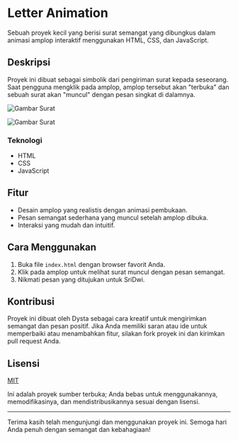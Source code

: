 # Letter Animation 

Sebuah proyek kecil yang berisi surat semangat yang dibungkus dalam animasi amplop interaktif menggunakan HTML, CSS, dan JavaScript.



## Deskripsi

Proyek ini dibuat sebagai simbolik dari pengiriman surat kepada seseorang. Saat pengguna mengklik pada amplop, amplop tersebut akan "terbuka" dan sebuah surat akan "muncul" dengan pesan singkat di dalamnya.

![Gambar Surat](https://github.com/dystaSatria/HTML-CSS-Javascript/blob/main/Letter%20Animation/Screenshot%20(983).png)

![Gambar Surat](https://github.com/dystaSatria/HTML-CSS-Javascript/blob/main/Letter%20Animation/Screenshot%20(984).png)
### Teknologi

- HTML
- CSS
- JavaScript

## Fitur

- Desain amplop yang realistis dengan animasi pembukaan.
- Pesan semangat sederhana yang muncul setelah amplop dibuka.
- Interaksi yang mudah dan intuitif.

## Cara Menggunakan

1. Buka file `index.html` dengan browser favorit Anda.
2. Klik pada amplop untuk melihat surat muncul dengan pesan semangat.
3. Nikmati pesan yang ditujukan untuk SriDwi.

## Kontribusi

Proyek ini dibuat oleh Dysta sebagai cara kreatif untuk mengirimkan semangat dan pesan positif. Jika Anda memiliki saran atau ide untuk memperbaiki atau menambahkan fitur, silakan fork proyek ini dan kirimkan pull request Anda.

## Lisensi

[MIT](https://choosealicense.com/licenses/mit/)

Ini adalah proyek sumber terbuka; Anda bebas untuk menggunakannya, memodifikasinya, dan mendistribusikannya sesuai dengan lisensi.

---

Terima kasih telah mengunjungi dan menggunakan proyek ini. Semoga hari Anda penuh dengan semangat dan kebahagiaan!
